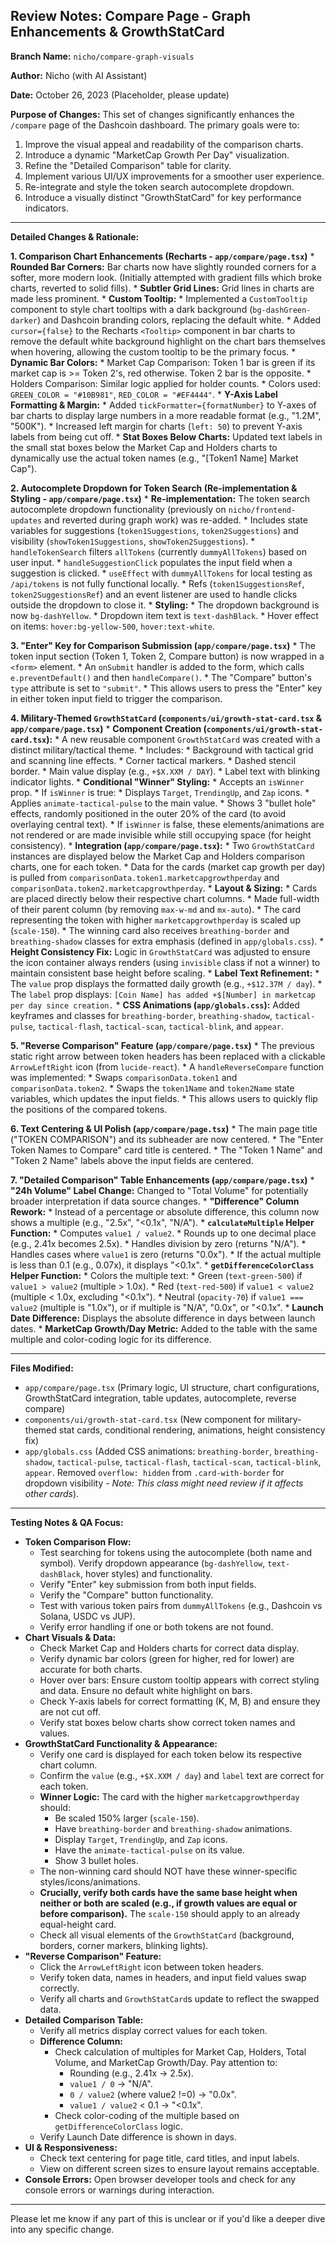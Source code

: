 ## Review Notes: Compare Page - Graph Enhancements & GrowthStatCard

**Branch Name:** `nicho/compare-graph-visuals`

**Author:** Nicho (with AI Assistant)

**Date:** October 26, 2023 (Placeholder, please update)

**Purpose of Changes:**
This set of changes significantly enhances the `/compare` page of the Dashcoin dashboard. The primary goals were to:
1.  Improve the visual appeal and readability of the comparison charts.
2.  Introduce a dynamic "MarketCap Growth Per Day" visualization.
3.  Refine the "Detailed Comparison" table for clarity.
4.  Implement various UI/UX improvements for a smoother user experience.
5.  Re-integrate and style the token search autocomplete dropdown.
6.  Introduce a visually distinct "GrowthStatCard" for key performance indicators.

---

**Detailed Changes & Rationale:**

**1. Comparison Chart Enhancements (Recharts - `app/compare/page.tsx`)**
    *   **Rounded Bar Corners:** Bar charts now have slightly rounded corners for a softer, more modern look. (Initially attempted with gradient fills which broke charts, reverted to solid fills).
    *   **Subtler Grid Lines:** Grid lines in charts are made less prominent.
    *   **Custom Tooltip:**
        *   Implemented a `CustomTooltip` component to style chart tooltips with a dark background (`bg-dashGreen-darker`) and Dashcoin branding colors, replacing the default white.
        *   Added `cursor={false}` to the Recharts `<Tooltip>` component in bar charts to remove the default white background highlight on the chart bars themselves when hovering, allowing the custom tooltip to be the primary focus.
    *   **Dynamic Bar Colors:**
        *   Market Cap Comparison: Token 1 bar is green if its market cap is >= Token 2's, red otherwise. Token 2 bar is the opposite.
        *   Holders Comparison: Similar logic applied for holder counts.
        *   Colors used: `GREEN_COLOR = "#10B981"`, `RED_COLOR = "#EF4444"`.
    *   **Y-Axis Label Formatting & Margin:**
        *   Added `tickFormatter={formatNumber}` to Y-axes of bar charts to display large numbers in a more readable format (e.g., "1.2M", "500K").
        *   Increased left margin for charts (`left: 50`) to prevent Y-axis labels from being cut off.
    *   **Stat Boxes Below Charts:** Updated text labels in the small stat boxes below the Market Cap and Holders charts to dynamically use the actual token names (e.g., "[Token1 Name] Market Cap").

**2. Autocomplete Dropdown for Token Search (Re-implementation & Styling - `app/compare/page.tsx`)**
    *   **Re-implementation:** The token search autocomplete dropdown functionality (previously on `nicho/frontend-updates` and reverted during graph work) was re-added.
        *   Includes state variables for suggestions (`token1Suggestions`, `token2Suggestions`) and visibility (`showToken1Suggestions`, `showToken2Suggestions`).
        *   `handleTokenSearch` filters `allTokens` (currently `dummyAllTokens`) based on user input.
        *   `handleSuggestionClick` populates the input field when a suggestion is clicked.
        *   `useEffect` with `dummyAllTokens` for local testing as `/api/tokens` is not fully functional locally.
        *   Refs (`token1SuggestionsRef`, `token2SuggestionsRef`) and an event listener are used to handle clicks outside the dropdown to close it.
    *   **Styling:**
        *   The dropdown background is now `bg-dashYellow`.
        *   Dropdown item text is `text-dashBlack`.
        *   Hover effect on items: `hover:bg-yellow-500`, `hover:text-white`.

**3. "Enter" Key for Comparison Submission (`app/compare/page.tsx`)**
    *   The token input section (Token 1, Token 2, Compare button) is now wrapped in a `<form>` element.
    *   An `onSubmit` handler is added to the form, which calls `e.preventDefault()` and then `handleCompare()`.
    *   The "Compare" button's `type` attribute is set to `"submit"`.
    *   This allows users to press the "Enter" key in either token input field to trigger the comparison.

**4. Military-Themed `GrowthStatCard` (`components/ui/growth-stat-card.tsx` & `app/compare/page.tsx`)**
    *   **Component Creation (`components/ui/growth-stat-card.tsx`):**
        *   A new reusable component `GrowthStatCard` was created with a distinct military/tactical theme.
        *   Includes:
            *   Background with tactical grid and scanning line effects.
            *   Corner tactical markers.
            *   Dashed stencil border.
            *   Main value display (e.g., `+$X.XXM / DAY`).
            *   Label text with blinking indicator lights.
        *   **Conditional "Winner" Styling:**
            *   Accepts an `isWinner` prop.
            *   If `isWinner` is true:
                *   Displays `Target`, `TrendingUp`, and `Zap` icons.
                *   Applies `animate-tactical-pulse` to the main value.
                *   Shows 3 "bullet hole" effects, randomly positioned in the outer 20% of the card (to avoid overlaying central text).
            *   If `isWinner` is false, these elements/animations are not rendered or are made invisible while still occupying space (for height consistency).
    *   **Integration (`app/compare/page.tsx`):**
        *   Two `GrowthStatCard` instances are displayed below the Market Cap and Holders comparison charts, one for each token.
        *   Data for the cards (market cap growth per day) is pulled from `comparisonData.token1.marketcapgrowthperday` and `comparisonData.token2.marketcapgrowthperday`.
        *   **Layout & Sizing:**
            *   Cards are placed directly below their respective chart columns.
            *   Made full-width of their parent column (by removing `max-w-md` and `mx-auto`).
            *   The card representing the token with higher `marketcapgrowthperday` is scaled up (`scale-150`).
            *   The winning card also receives `breathing-border` and `breathing-shadow` classes for extra emphasis (defined in `app/globals.css`).
            *   **Height Consistency Fix:** Logic in `GrowthStatCard` was adjusted to ensure the icon container always renders (using `invisible` class if not a winner) to maintain consistent base height before scaling.
    *   **Label Text Refinement:**
        *   The `value` prop displays the formatted daily growth (e.g., `+$12.37M / day`).
        *   The `label` prop displays: `[Coin Name] has added +$[Number] in marketcap per day since creation.`
    *   **CSS Animations (`app/globals.css`):** Added keyframes and classes for `breathing-border`, `breathing-shadow`, `tactical-pulse`, `tactical-flash`, `tactical-scan`, `tactical-blink`, and `appear`.

**5. "Reverse Comparison" Feature (`app/compare/page.tsx`)**
    *   The previous static right arrow between token headers has been replaced with a clickable `ArrowLeftRight` icon (from `lucide-react`).
    *   A `handleReverseCompare` function was implemented:
        *   Swaps `comparisonData.token1` and `comparisonData.token2`.
        *   Swaps the `token1Name` and `token2Name` state variables, which updates the input fields.
    *   This allows users to quickly flip the positions of the compared tokens.

**6. Text Centering & UI Polish (`app/compare/page.tsx`)**
    *   The main page title ("TOKEN COMPARISON") and its subheader are now centered.
    *   The "Enter Token Names to Compare" card title is centered.
    *   The "Token 1 Name" and "Token 2 Name" labels above the input fields are centered.

**7. "Detailed Comparison" Table Enhancements (`app/compare/page.tsx`)**
    *   **"24h Volume" Label Change:** Changed to "Total Volume" for potentially broader interpretation if data source changes.
    *   **"Difference" Column Rework:**
        *   Instead of a percentage or absolute difference, this column now shows a multiple (e.g., "2.5x", "<0.1x", "N/A").
        *   **`calculateMultiple` Helper Function:**
            *   Computes `value1 / value2`.
            *   Rounds up to one decimal place (e.g., 2.41x becomes 2.5x).
            *   Handles division by zero (returns "N/A").
            *   Handles cases where `value1` is zero (returns "0.0x").
            *   If the actual multiple is less than 0.1 (e.g., 0.07x), it displays "<0.1x".
        *   **`getDifferenceColorClass` Helper Function:**
            *   Colors the multiple text:
                *   Green (`text-green-500`) if `value1 > value2` (multiple > 1.0x).
                *   Red (`text-red-500`) if `value1 < value2` (multiple < 1.0x, excluding "<0.1x").
                *   Neutral (`opacity-70`) if `value1 === value2` (multiple is "1.0x"), or if multiple is "N/A", "0.0x", or "<0.1x".
    *   **Launch Date Difference:** Displays the absolute difference in days between launch dates.
    *   **MarketCap Growth/Day Metric:** Added to the table with the same multiple and color-coding logic for its difference.

---

**Files Modified:**
*   `app/compare/page.tsx` (Primary logic, UI structure, chart configurations, GrowthStatCard integration, table updates, autocomplete, reverse compare)
*   `components/ui/growth-stat-card.tsx` (New component for military-themed stat cards, conditional rendering, animations, height consistency fix)
*   `app/globals.css` (Added CSS animations: `breathing-border`, `breathing-shadow`, `tactical-pulse`, `tactical-flash`, `tactical-scan`, `tactical-blink`, `appear`. Removed `overflow: hidden` from `.card-with-border` for dropdown visibility - *Note: This class might need review if it affects other cards*).

---

**Testing Notes & QA Focus:**

*   **Token Comparison Flow:**
    *   Test searching for tokens using the autocomplete (both name and symbol). Verify dropdown appearance (`bg-dashYellow`, `text-dashBlack`, hover styles) and functionality.
    *   Verify "Enter" key submission from both input fields.
    *   Verify the "Compare" button functionality.
    *   Test with various token pairs from `dummyAllTokens` (e.g., Dashcoin vs Solana, USDC vs JUP).
    *   Verify error handling if one or both tokens are not found.
*   **Chart Visuals & Data:**
    *   Check Market Cap and Holders charts for correct data display.
    *   Verify dynamic bar colors (green for higher, red for lower) are accurate for both charts.
    *   Hover over bars: Ensure custom tooltip appears with correct styling and data. Ensure no default white highlight on bars.
    *   Check Y-axis labels for correct formatting (K, M, B) and ensure they are not cut off.
    *   Verify stat boxes below charts show correct token names and values.
*   **GrowthStatCard Functionality & Appearance:**
    *   Verify one card is displayed for each token below its respective chart column.
    *   Confirm the `value` (e.g., `+$X.XXM / day`) and `label` text are correct for each token.
    *   **Winner Logic:** The card with the higher `marketcapgrowthperday` should:
        *   Be scaled 150% larger (`scale-150`).
        *   Have `breathing-border` and `breathing-shadow` animations.
        *   Display `Target`, `TrendingUp`, and `Zap` icons.
        *   Have the `animate-tactical-pulse` on its value.
        *   Show 3 bullet holes.
    *   The non-winning card should NOT have these winner-specific styles/icons/animations.
    *   **Crucially, verify both cards have the same base height when neither or both are scaled (e.g., if growth values are equal or before comparison).** The `scale-150` should apply to an already equal-height card.
    *   Check all visual elements of the `GrowthStatCard` (background, borders, corner markers, blinking lights).
*   **"Reverse Comparison" Feature:**
    *   Click the `ArrowLeftRight` icon between token headers.
    *   Verify token data, names in headers, and input field values swap correctly.
    *   Verify all charts and `GrowthStatCard`s update to reflect the swapped data.
*   **Detailed Comparison Table:**
    *   Verify all metrics display correct values for each token.
    *   **Difference Column:**
        *   Check calculation of multiples for Market Cap, Holders, Total Volume, and MarketCap Growth/Day. Pay attention to:
            *   Rounding (e.g., 2.41x -> 2.5x).
            *   `value1 / 0` -> "N/A".
            *   `0 / value2` (where value2 !=0) -> "0.0x".
            *   `value1 / value2` < 0.1 -> "<0.1x".
        *   Check color-coding of the multiple based on `getDifferenceColorClass` logic.
    *   Verify Launch Date difference is shown in days.
*   **UI & Responsiveness:**
    *   Check text centering for page title, card titles, and input labels.
    *   View on different screen sizes to ensure layout remains acceptable.
*   **Console Errors:** Open browser developer tools and check for any console errors or warnings during interaction.

---
Please let me know if any part of this is unclear or if you'd like a deeper dive into any specific change. 